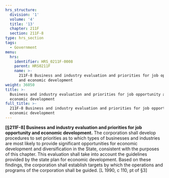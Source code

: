 ```yaml
---
hrs_structure:
  division: '1'
  volume: '4'
  title: '13'
  chapter: 211F
  section: 211F-8
type: hrs_section
tags:
  - Government
menu:
  hrs:
    identifier: HRS_0211F-0008
    parent: HRS0211F
    name: >-
      211F-8 Business and industry evaluation and priorities for job opportunity
      and economic development
weight: 36050
title: >-
  Business and industry evaluation and priorities for job opportunity and
  economic development
full_title: >-
  211F-8 Business and industry evaluation and priorities for job opportunity and
  economic development
---
```

**[§211F-8] Business and industry evaluation and priorities for job opportunity and economic development.** The corporation shall develop procedures to set priorities as to which types of businesses and industries are most likely to provide significant opportunities for economic development and diversification in the State, consistent with the purposes of this chapter. This evaluation shall take into account the guidelines provided by the state plan for economic development. Based on these findings, the corporation shall establish targets by which the operations and programs of the corporation shall be guided. [L 1990, c 110, pt of §3]